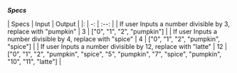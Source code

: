 *__Specs__*

| Specs | Input | Output |
|: | -: | :--: |
| If user Inputs a number divisible by 3, replace with "pumpkin" | 3 | ["0", "1", "2", "pumpkin"] |
| If user Inputs a number divisible by 4, replace with "spice" | 4 | ["0", "1", "2", "pumpkin", "spice"] |
| If user Inputs a number divisible by 12, replace with "latte" | 12 | ["0", "1", "2", "pumpkin", "spice", "5", "pumpkin", "7", "spice", "pumpkin", "10", "11", "latte"] |
